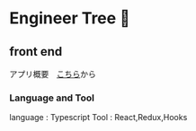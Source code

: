 # Engineer Tree 🌳  

## front end  

アプリ概要　[こちら](https://drive.google.com/file/d/15q8qybqer7ISOjVHXOt24rxkKpqLfF5h/view?usp=sharing)から


### Language and Tool  
language : Typescript
Tool : React,Redux,Hooks

